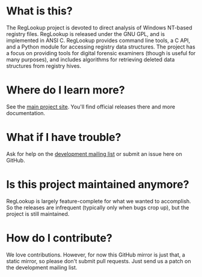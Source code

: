 # What is this?

The RegLookup project is devoted to direct analysis of Windows NT-based registry files. RegLookup is released under the GNU GPL, and is implemented in ANSI C. RegLookup provides command line tools, a C API, and a Python module for accessing registry data structures. The project has a focus on providing tools for digital forensic examiners (though is useful for many purposes), and includes algorithms for retrieving deleted data structures from registry hives.

# Where do I learn more?

See the [main project site](http://projects.sentinelchicken.org/reglookup/).  You'll find official releases there and more documentation.


# What if I have trouble?

Ask for help on the [development mailing list](http://projects.sentinelchicken.org/reglookup/mailing-list) or submit an issue here on GitHub.


# Is this project maintained anymore?

RegLookup is largely feature-complete for what we wanted to accomplish.  So the releases are infrequent (typically only when bugs crop up), but the project is still maintained.


# How do I contribute?

We love contributions.  However, for now this GitHub mirror is just that, a static mirror, so please don't submit pull requests.  Just send us a patch on the development mailing list.
